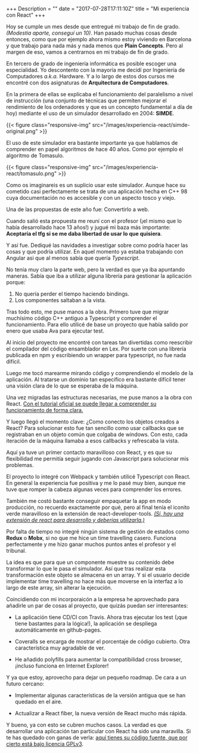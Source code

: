 +++
Description = ""
date = "2017-07-28T17:11:10Z"
title = "Mi experiencia con React"
+++

Hoy se cumple un mes desde que entregué mi trabajo de fin de grado. *(Modestia aparte, conseguí un 10)*. Han pasado muchas cosas desde entonces, como que por ejemplo ahora mismo estoy viviendo en Barcelona y que trabajo para nada más y nada menos que **Plain Concepts**. Pero al margen de eso, vamos a centrarnos en mi trabajo de fin de grado.

En tercero de grado de ingeniería informática es posible escoger una especialidad. Yo descontento con la mayoría me decidí por Ingeniería de Computadores *a.k.a.* Hardware. Y a lo largo de estos dos cursos me encontré con dos asignaturas de **Arquitectura de Computadores**. 

En la primera de ellas se explicaba el funcionamiento del paralelismo a nivel de instrucción (una conjunto de técnicas que permiten mejorar el rendimiento de los ordenadores y que es un concepto fundamental a día de hoy) mediante el uso de un simulador desarrollado en 2004: **SIMDE**.

{{< figure class="responsive-img" src="/images/experiencia-react/simde-original.png" >}}


El uso de este simulador era bastante importante ya que hablamos de comprender en papel algoritmos de hace 40 años. Como por ejemplo el algoritmo de Tomasulo.

{{< figure class="responsive-img" src="/images/experiencia-react/tomasulo.png" >}}

Como os imaginareis es un suplicio usar este simulador. Aunque hace su cometido casi perfectamente se trata de una aplicación hecha en C++ 98 cuya documentación no es accesible y con un aspecto tosco y viejo. 

Una de las propuestas de este año fue: Convertirlo a web. 

Cuando salió esta propuesta me reuní con el profesor (¡el mismo que lo había desarrollado hace 13 años!) y jugué mi baza más importante: **Aceptaría el tfg si se me daba libertad de usar lo que quisiera**.

Y así fue. Dediqué las navidades a investigar sobre como podría hacer las cosas y que podría utilizar. En aquel momento ya estaba trabajando con Angular asi que al menos sabía que quería *Typescript*. 

No tenía muy claro la parte web, pero la verdad es que ya iba apuntando maneras. Sabía que iba a utilizar alguna librería para gestionar la aplicación porque:

1. No quería perder el tiempo haciendo bindings.
2. Los componentes saltaban a la vista.

Tras todo esto, me puse manos a la obra. Primero tuve que migrar muchísimo código C++ antiguo a Typescript y comprender el funcionamiento. Para ello utilicé de base un proyecto que había salido por enero que usaba Ava para ejecutar test. 

Al inicio del proyecto me encontré con tareas tan divertidas como reescribir el compilador del código ensamblador en Lex. Por suerte con una librería publicada en npm y escribiendo un wrapper para typescript, no fue nada difícil.

Luego me tocó marearme mirando código y comprendiendo el modelo de la aplicación. Al tratarse un dominio tan específico era bastante difícil tener una visión clara de lo que se esperaba de la máquina.

Una vez migradas las estructuras necesarias, me puse manos a la obra con React. [Con el tutorial oficial se puede llegar a comprender su funcionamiento de forma clara.](https://facebook.github.io/react/)

Y luego llegó el momento clave:
¿Como conecto los objetos creados a React? Para solucionar esto fue tan sencillo como usar callbacks que se registraban en un objeto común que colgaba de windows. Con esto, cada iteración de la máquina llamaba a esos callbacks y refrescaba la vista. 

Aquí ya tuve un primer contacto maravilloso con React, y es que su flexibilidad me permitía seguir jugando con Javascript para solucionar mis problemas.

El proyecto lo integré con Webpack y también utilicé Typescript con React. En general la experiencia fue positiva y me lo pasé muy bien, aunque me tuve que romper la cabeza algunas veces para comprender los errores.

También me costó bastante conseguir empaquetar la app en modo producción, no recuerdo exactamente por qué, pero al final tenía el iconito verde maravilloso en la extensión de react-developer-tools. *[(Sí, hay una extensión de react para desarrollo y deberías utilizarla.)](https://chrome.google.com/webstore/detail/react-developer-tools/fmkadmapgofadopljbjfkapdkoienihi?hl=en)*

Por falta de tiempo no integré ningún sistema de gestión de estados como **Redux** o **Mobx**, si no que me hice un time travelling casero. Funciona perfectamente y me hizo ganar muchos puntos antes el profesor y el tribunal.

La idea es que para que un componente muestre su contenido debe transformar lo que le pasa el simulador. Así que tras realizar esta transformación este objeto se almacena en un array. Y si el usuario decide implementar time travelling no hace más que moverse en la interfaz a lo largo de este array, sin alterar la ejecución.

Coincidiendo con mi incorporaicón a la empresa he aprovechado para añadirle un par de cosas al proyecto, que quizás puedan ser interesantes:

* La aplicación tiene CD/CI con Travis. Ahora tras ejecutar los test (¡que tiene bastantes para la lógica!), la aplicación se despliega automáticamente en github-pages.

* Coveralls se encarga de mostrar el porcentaje de código cubierto. Otra característica muy agradable de ver.

* He añadido polyfills para aumentar la compatibilidad cross browser, ¡incluso funciona en Internet Explorer!

Y ya que estoy, aprovecho para dejar un pequeño roadmap. De cara a un futuro cercano: 

* Implementar algunas características de la versión antigua que se han quedado en el aire.

* Actualizar a React fiber, la nueva versión de React mucho más rápida.

Y bueno, ya con esto se cubren muchos casos. La verdad es que desarrollar una aplicación tan particular con React ha sido una maravilla. Si te has quedado con ganas de verla: [aquí tienes su código fuente, que por cierto está bajo licencia GPLv3](https://github.com/adrianabreu/SIMDE-Simulator).


